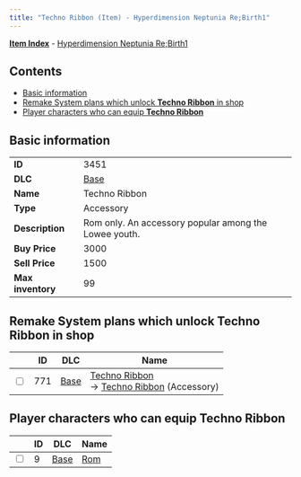 ```yaml
---
title: "Techno Ribbon (Item) - Hyperdimension Neptunia Re;Birth1"
---
```


[**Item Index**](/neptunia/rb1/item/index.html) - [Hyperdimension Neptunia Re;Birth1](/neptunia/rb1)

## Contents

- [Basic information](#basic-information)
- [Remake System plans which unlock **Techno Ribbon** in shop](#remake-system-plans-which-unlock-techno-ribbon-in-shop)
- [Player characters who can equip **Techno Ribbon**](#player-characters-who-can-equip-techno-ribbon)

## Basic information

|   |   |
| -- | -- |
| **ID** | 3451 |
| **DLC** | [Base](/neptunia/rb1/dlc/1-base.html) |
| **Name** | Techno Ribbon |
| **Type** | Accessory |
| **Description** | Rom only. An accessory popular among the Lowee youth. |
| **Buy Price** | 3000 |
| **Sell Price** | 1500 |
| **Max inventory** | 99 |

## Remake System plans which unlock **Techno Ribbon** in shop

|    | ID | DLC | Name |
| -- | -- | --- | ---- |
| <input type="checkbox" id="rb1-remake-1-771" class="trackbox" /> | 771 | [Base](/neptunia/rb1/dlc/1-base.html) | [Techno Ribbon](/neptunia/rb1/remake/1-771-techno-ribbon.html)<br />→ [Techno Ribbon](/neptunia/rb1/item/1-3451-techno-ribbon.html) (Accessory) |

## Player characters who can equip **Techno Ribbon**

|    | ID | DLC | Name |
| -- | -- | --- | ---- |
| <input type="checkbox" id="rb1-player-1-9" class="trackbox" /> | 9 | [Base](/neptunia/rb1/dlc/1-base.html) | [Rom](/neptunia/rb1/player/1-9-rom.html) |